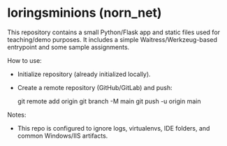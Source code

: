 # loringsminions (norn_net)

This repository contains a small Python/Flask app and static files used for teaching/demo purposes. It includes a simple Waitress/Werkzeug-based entrypoint and some sample assignments.

How to use:

- Initialize repository (already initialized locally).
- Create a remote repository (GitHub/GitLab) and push:

  git remote add origin <your-remote-url>
  git branch -M main
  git push -u origin main

Notes:
- This repo is configured to ignore logs, virtualenvs, IDE folders, and common Windows/IIS artifacts.
